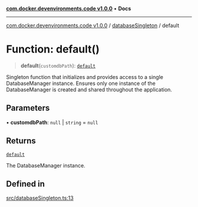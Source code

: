 [**com.docker.devenvironments.code v1.0.0**](../../README.md) • **Docs**

***

[com.docker.devenvironments.code v1.0.0](../../README.md) / [databaseSingleton](../README.md) / default

# Function: default()

> **default**(`customdbPath`): [`default`](../../databaseManager/classes/default.md)

Singleton function that initializes and provides access to a single DatabaseManager instance.
Ensures only one instance of the DatabaseManager is created and shared throughout the application.

## Parameters

• **customdbPath**: `null` \| `string` = `null`

## Returns

[`default`](../../databaseManager/classes/default.md)

The DatabaseManager instance.

## Defined in

[src/databaseSingleton.ts:13](https://github.com/diego-dini/API-de-Gerenciamento-de-Tarefas/blob/af5f928f65b5a1b1f01ef851e3d416d5eeef8bc1/src/databaseSingleton.ts#L13)
